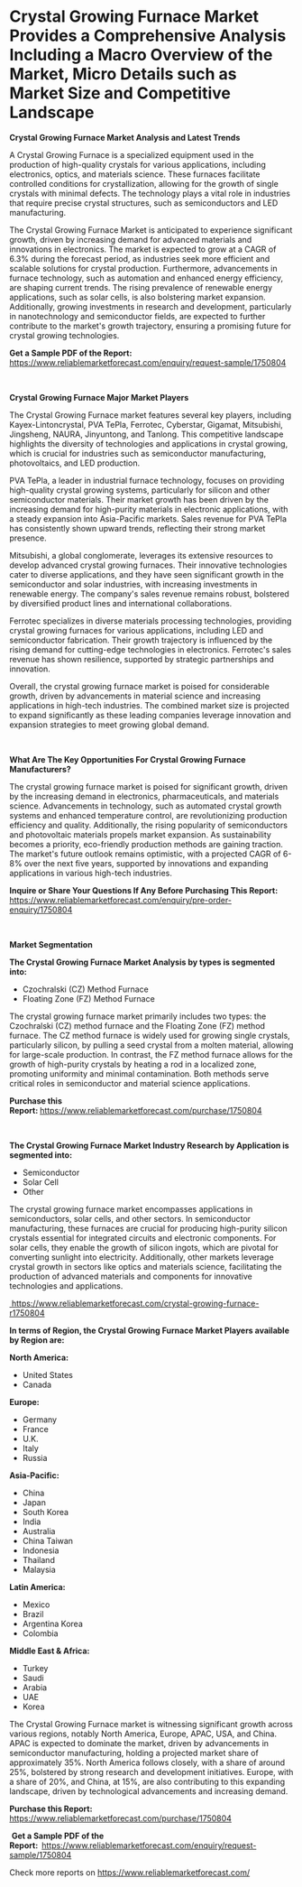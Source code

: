 <p><h1>Crystal Growing Furnace Market Provides a Comprehensive Analysis Including a Macro Overview of the Market, Micro Details such as Market Size and Competitive Landscape</h1></p><p><strong>Crystal Growing Furnace Market Analysis and Latest Trends</strong></p>
<p><p>A Crystal Growing Furnace is a specialized equipment used in the production of high-quality crystals for various applications, including electronics, optics, and materials science. These furnaces facilitate controlled conditions for crystallization, allowing for the growth of single crystals with minimal defects. The technology plays a vital role in industries that require precise crystal structures, such as semiconductors and LED manufacturing.</p><p>The Crystal Growing Furnace Market is anticipated to experience significant growth, driven by increasing demand for advanced materials and innovations in electronics. The market is expected to grow at a CAGR of 6.3% during the forecast period, as industries seek more efficient and scalable solutions for crystal production. Furthermore, advancements in furnace technology, such as automation and enhanced energy efficiency, are shaping current trends. The rising prevalence of renewable energy applications, such as solar cells, is also bolstering market expansion. Additionally, growing investments in research and development, particularly in nanotechnology and semiconductor fields, are expected to further contribute to the market's growth trajectory, ensuring a promising future for crystal growing technologies.</p></p>
<p><strong>Get a Sample PDF of the Report:&nbsp;</strong> <a href="https://www.reliablemarketforecast.com/enquiry/request-sample/1750804?utm_campaign=2465&utm_medium=2&utm_source=Github&utm_content=ia&utm_term=19022025&utm_id=crystal-growing-furnace">https://www.reliablemarketforecast.com/enquiry/request-sample/1750804</a></p>
<p>&nbsp;</p>
<p><strong>Crystal Growing Furnace Major Market Players</strong></p>
<p><p>The Crystal Growing Furnace market features several key players, including Kayex-Lintoncrystal, PVA TePla, Ferrotec, Cyberstar, Gigamat, Mitsubishi, Jingsheng, NAURA, Jinyuntong, and Tanlong. This competitive landscape highlights the diversity of technologies and applications in crystal growing, which is crucial for industries such as semiconductor manufacturing, photovoltaics, and LED production.</p><p>PVA TePla, a leader in industrial furnace technology, focuses on providing high-quality crystal growing systems, particularly for silicon and other semiconductor materials. Their market growth has been driven by the increasing demand for high-purity materials in electronic applications, with a steady expansion into Asia-Pacific markets. Sales revenue for PVA TePla has consistently shown upward trends, reflecting their strong market presence.</p><p>Mitsubishi, a global conglomerate, leverages its extensive resources to develop advanced crystal growing furnaces. Their innovative technologies cater to diverse applications, and they have seen significant growth in the semiconductor and solar industries, with increasing investments in renewable energy. The company's sales revenue remains robust, bolstered by diversified product lines and international collaborations.</p><p>Ferrotec specializes in diverse materials processing technologies, providing crystal growing furnaces for various applications, including LED and semiconductor fabrication. Their growth trajectory is influenced by the rising demand for cutting-edge technologies in electronics. Ferrotec's sales revenue has shown resilience, supported by strategic partnerships and innovation.</p><p>Overall, the crystal growing furnace market is poised for considerable growth, driven by advancements in material science and increasing applications in high-tech industries. The combined market size is projected to expand significantly as these leading companies leverage innovation and expansion strategies to meet growing global demand.</p></p>
<p>&nbsp;</p>
<p><strong>What Are The Key Opportunities For Crystal Growing Furnace Manufacturers?</strong></p>
<p><p>The crystal growing furnace market is poised for significant growth, driven by the increasing demand in electronics, pharmaceuticals, and materials science. Advancements in technology, such as automated crystal growth systems and enhanced temperature control, are revolutionizing production efficiency and quality. Additionally, the rising popularity of semiconductors and photovoltaic materials propels market expansion. As sustainability becomes a priority, eco-friendly production methods are gaining traction. The market's future outlook remains optimistic, with a projected CAGR of 6-8% over the next five years, supported by innovations and expanding applications in various high-tech industries.</p></p>
<p><strong>Inquire or Share Your Questions If Any Before Purchasing This Report:</strong> <a href="https://www.reliablemarketforecast.com/enquiry/pre-order-enquiry/1750804?utm_campaign=2465&utm_medium=2&utm_source=Github&utm_content=ia&utm_term=19022025&utm_id=crystal-growing-furnace">https://www.reliablemarketforecast.com/enquiry/pre-order-enquiry/1750804</a></p>
<p>&nbsp;</p>
<p><strong>Market Segmentation</strong></p>
<p><strong>The Crystal Growing Furnace Market Analysis by types is segmented into:</strong></p>
<p><ul><li>Czochralski (CZ) Method Furnace</li><li>Floating Zone (FZ) Method Furnace</li></ul></p>
<p><p>The crystal growing furnace market primarily includes two types: the Czochralski (CZ) method furnace and the Floating Zone (FZ) method furnace. The CZ method furnace is widely used for growing single crystals, particularly silicon, by pulling a seed crystal from a molten material, allowing for large-scale production. In contrast, the FZ method furnace allows for the growth of high-purity crystals by heating a rod in a localized zone, promoting uniformity and minimal contamination. Both methods serve critical roles in semiconductor and material science applications.</p></p>
<p><strong>Purchase this Report:&nbsp;</strong><a href="https://www.reliablemarketforecast.com/purchase/1750804?utm_campaign=2465&utm_medium=2&utm_source=Github&utm_content=ia&utm_term=19022025&utm_id=crystal-growing-furnace">https://www.reliablemarketforecast.com/purchase/1750804</a></p>
<p>&nbsp;</p>
<p><strong>The Crystal Growing Furnace Market Industry Research by Application is segmented into:</strong></p>
<p><ul><li>Semiconductor</li><li>Solar Cell</li><li>Other</li></ul></p>
<p><p>The crystal growing furnace market encompasses applications in semiconductors, solar cells, and other sectors. In semiconductor manufacturing, these furnaces are crucial for producing high-purity silicon crystals essential for integrated circuits and electronic components. For solar cells, they enable the growth of silicon ingots, which are pivotal for converting sunlight into electricity. Additionally, other markets leverage crystal growth in sectors like optics and materials science, facilitating the production of advanced materials and components for innovative technologies and applications.</p></p>
<p><a href="https://www.reliablemarketforecast.com/crystal-growing-furnace-r1750804?utm_campaign=2465&utm_medium=2&utm_source=Github&utm_content=ia&utm_term=19022025&utm_id=crystal-growing-furnace">&nbsp;https://www.reliablemarketforecast.com/crystal-growing-furnace-r1750804</a></p>
<p><strong>In terms of Region, the Crystal Growing Furnace Market Players available by Region are:</strong></p>
<p>
    <p> <strong> North America: </strong>
        <ul>
            <li>United States</li>
            <li>Canada</li>
        </ul>
        </p> 
    <p> <strong> Europe: </strong>
        <ul>
            <li>Germany</li>
            <li>France</li>
            <li>U.K.</li>
            <li>Italy</li>
            <li>Russia</li>
        </ul>
        </p> 
    <p> <strong> Asia-Pacific: </strong>
        <ul>
            <li>China</li>
            <li>Japan</li>
            <li>South Korea</li>
            <li>India</li>
            <li>Australia</li>
            <li>China Taiwan</li>
            <li>Indonesia</li>
            <li>Thailand</li>
            <li>Malaysia</li>
        </ul>
        </p> 
    <p> <strong> Latin America: </strong>
        <ul>
            <li>Mexico</li>
            <li>Brazil</li>
            <li>Argentina Korea</li>
            <li>Colombia</li>
        </ul>
        </p> 
    <p> <strong> Middle East & Africa: </strong>
        <ul>
            <li>Turkey</li>
            <li>Saudi</li>
            <li>Arabia</li>
            <li>UAE</li>
            <li>Korea</li>
        </ul>
    </p>
    </p>
<p><p>The Crystal Growing Furnace market is witnessing significant growth across various regions, notably North America, Europe, APAC, USA, and China. APAC is expected to dominate the market, driven by advancements in semiconductor manufacturing, holding a projected market share of approximately 35%. North America follows closely, with a share of around 25%, bolstered by strong research and development initiatives. Europe, with a share of 20%, and China, at 15%, are also contributing to this expanding landscape, driven by technological advancements and increasing demand.</p></p>
<p><strong>Purchase this Report: </strong><a href="https://www.reliablemarketforecast.com/purchase/1750804?utm_campaign=2465&utm_medium=2&utm_source=Github&utm_content=ia&utm_term=19022025&utm_id=crystal-growing-furnace">https://www.reliablemarketforecast.com/purchase/1750804</a></p>
<p>&nbsp;<strong>Get a Sample PDF of the Report:&nbsp;&nbsp;</strong><a href="https://www.reliablemarketforecast.com/enquiry/request-sample/1750804?utm_campaign=2465&utm_medium=2&utm_source=Github&utm_content=ia&utm_term=19022025&utm_id=crystal-growing-furnace">https://www.reliablemarketforecast.com/enquiry/request-sample/1750804</a></p>
<p><strong></strong></p>
<p>Check more reports on <a href="https://www.reliablemarketforecast.com/?utm_campaign=2465&utm_medium=2&utm_source=Github&utm_content=ia&utm_term=19022025&utm_id=crystal-growing-furnace">https://www.reliablemarketforecast.com/</a></p>